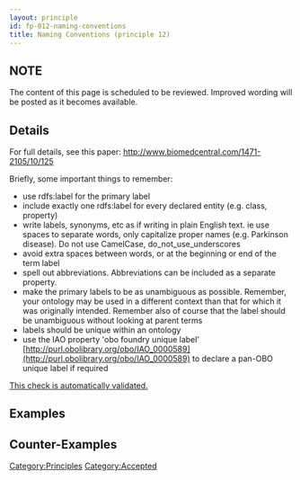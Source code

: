 ```yaml
---
layout: principle
id: fp-012-naming-conventions
title: Naming Conventions (principle 12)
---
```


NOTE
-------

The content of this page is scheduled to be reviewed. Improved wording will be posted as it becomes available.

Details
-------

For full details, see this paper: <http://www.biomedcentral.com/1471-2105/10/125>

Briefly, some important things to remember:

 * use rdfs:label for the primary label
 * include exactly one rdfs:label for every declared entity (e.g. class, property)
 * write labels, synonyms, etc as if writing in plain English text. ie use spaces to separate words, only capitalize proper names (e.g. Parkinson disease). Do not use CamelCase, do_not_use_underscores
 * avoid extra spaces between words, or at the beginning or end of the term label
 * spell out abbreviations. Abbreviations can be included as a separate property.
 * make the primary labels to be as unambiguous as possible. Remember, your ontology may be used in a different context than that for which it was originally intended. Remember also of course that the label should be unambiguous without looking at parent terms
 * labels should be unique within an ontology
 * use the IAO property 'obo foundry unique label' [http://purl.obolibrary.org/obo/IAO_0000589](http://purl.obolibrary.org/obo/IAO_0000589) to declare a pan-OBO unique label if required

[This check is automatically validated.](checks/fp_012)


Examples
--------

Counter-Examples
----------------

<Category:Principles> <Category:Accepted>

